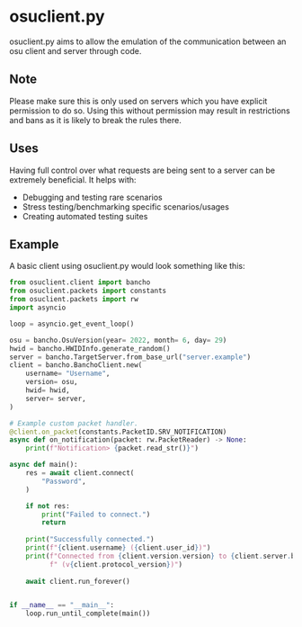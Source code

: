 # osuclient.py
osuclient.py aims to allow the emulation of the communication between an osu client and server through code.

## Note
Please make sure this is only used on servers which you have explicit permission to do so.
Using this without permission may result in restrictions and bans as it is likely to break the rules there.

## Uses
Having full control over what requests are being sent to a server can be extremely beneficial. It helps with:
- Debugging and testing rare scenarios
- Stress testing/benchmarking specific scenarios/usages
- Creating automated testing suites

## Example
A basic client using osuclient.py would look something like this:
```py
from osuclient.client import bancho
from osuclient.packets import constants
from osuclient.packets import rw
import asyncio

loop = asyncio.get_event_loop()

osu = bancho.OsuVersion(year= 2022, month= 6, day= 29)
hwid = bancho.HWIDInfo.generate_random()
server = bancho.TargetServer.from_base_url("server.example")
client = bancho.BanchoClient.new(
    username= "Username",
    version= osu,
    hwid= hwid,
    server= server,
)

# Example custom packet handler.
@client.on_packet(constants.PacketID.SRV_NOTIFICATION)
async def on_notification(packet: rw.PacketReader) -> None:
    print(f"Notification> {packet.read_str()}")

async def main():
    res = await client.connect(
        "Password",
    )

    if not res:
        print("Failed to connect.")
        return
    
    print("Successfully connected.")
    print(f"{client.username} ({client.user_id})")
    print(f"Connected from {client.version.version} to {client.server.bancho}"
          f" (v{client.protocol_version})")
    
    await client.run_forever()


if __name__ == "__main__":
    loop.run_until_complete(main())

```
